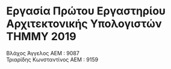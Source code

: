 # Εργασία Πρώτου Εργαστηρίου Αρχιτεκτονικής Υπολογιστών ΤΗΜΜΥ 2019

Βλάχος Άγγελος ΑΕΜ : 9087  
Τριαρίδης Κωνσταντίνος ΑΕΜ : 9159
